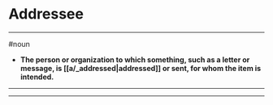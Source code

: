 # Addressee
---
#noun
- **The person or organization to which something, such as a letter or message, is [[a/_addressed|addressed]] or sent, for whom the item is intended.**
---
---
